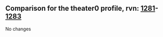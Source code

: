 ## Comparison for the theater0 profile, rvn: [1281](https://github.com/PRO100KatYT/FortniteProfileRevisions/tree/main/profiles/theater0/1281%20theater0.json)-[1283](https://github.com/PRO100KatYT/FortniteProfileRevisions/tree/main/profiles/theater0/1283%20theater0.json)

No changes
